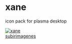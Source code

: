# xane
icon pack for plasma desktop

<a href='http://postimage.org/' target='_blank'><img src='http://s33.postimg.org/f6hb52qwv/xane.png' border='0' alt="xane" /></a><br /><a target='_blank' href='http://postimage.org/index.php?lang=spanish'>subirimagenes</a><br /><br />


